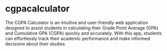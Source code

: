 # cgpacalculator
The CGPA Calculator is an intuitive and user-friendly web application designed to assist students in calculating their Grade Point Average (GPA) and Cumulative GPA (CGPA) quickly and accurately. With this app, students can effortlessly track their academic performance and make informed decisions about their studies.
